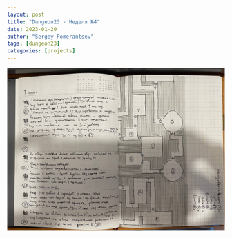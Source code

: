 ```yaml
---
layout: post
title: "Dungeon23 - Неделя №4"
date: 2023-01-29
author: "Sergey Pomerantsev"
tags: [dungeon23]
categories: [projects]
---
```


![](/assets/images/dungeon23/week4.jpg)
